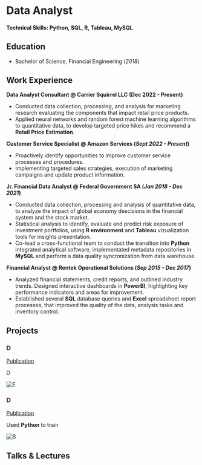 # Data Analyst

#### Technical Skills: Python, SQL, R, Tableau, MySQL

## Education
- Bachelor of Science, Financial Engineering (_2018_)

## Work Experience
**Data Analyst Consultant @ Carrier Squirrel LLC (Dec 2022 - Present)**
- Conducted data collection, processing, and analysis for marketing research evaluating the components that impact retail price products.
- Applied neural networks and random forest machine learning algorithms to quantitative data, to develop targeted price hikes and recommend a **Retail Price Estimation**.

**Customer Service Specialist @ Amazon Services (_Sept 2022 - Present_)**
- Proactively identify opportunities to improve customer service processes and procedures.
- Implementing targeted sales strategies, execution of marketing campaigns and update product information.

**Jr. Financial Data Analyst @ Federal Government SA (_Jan 2018 - Dec 2021_)**
- Conducted data collection, processing and analysis of quantitative data, to analyze the impact of global economy descisions in the financial system and the stock market.
- Statistical analysis to identify, evaluate and predict risk exposure of investment portfolios, using **R environment** and **Tableau** vizualization tools for insights presentation.
- Co-lead a cross-functional team to conduct the transition into **Python** integrated analytical software, implementated metadata repositories in **MySQL** and perform a data quality syncronization from data warehouse.

**Financial Analyst @ Rentek Operational Solutions (_Sep 2015 - Dec 2017_)**
- Analyzed financial statements, credit reports, and outlined industry trends. Designed interactive dashboards in **PowerBI**, highlighting key performance indicators and areas for improvement.
- Established several **SQL** database queries and **Excel** spreadsheet report processes, that improved the quality of the data, analysis tasks and inventory control.

## Projects
### D
[Publication](https://www.)

D

![E](.jpeg)

### D
[Publication](https://www.)

Used **Python** to train 

![B](.jpeg)

## Talks & Lectures
